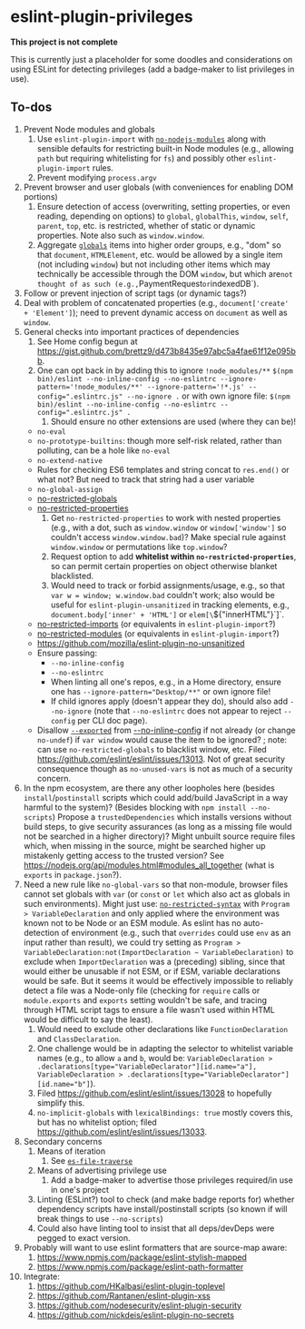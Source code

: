 # eslint-plugin-privileges

**This project is not complete**

This is currently just a placeholder for some doodles and considerations on
using ESLint for detecting privileges (add a badge-maker to list
privileges in use).

## To-dos

1. Prevent Node modules and globals
    1. Use `eslint-plugin-import` with
        [`no-nodejs-modules`](https://github.com/benmosher/eslint-plugin-import/blob/master/docs/rules/no-nodejs-modules.md)
        along with sensible defaults for restricting built-in Node modules (e.g.,
        allowing `path` but requiring whitelisting for `fs`) and possibly other
        `eslint-plugin-import` rules.
    1. Prevent modifying `process.argv`
1. Prevent browser and user globals (with conveniences for enabling DOM portions)
    1. Ensure detection of access (overwriting, setting properties, or even reading,
        depending on options) to `global`, `globalThis`, `window`, `self`, `parent`,
        `top`, etc. is restricted, whether of static or dynamic properties. Note also
        such as `window.window`.
    1. Aggregate [`globals`](https://www.npmjs.com/package/globals) items into higher
        order groups, e.g., "dom" so that `document`, `HTMLElement`, etc. would be
        allowed by a single item (not including `window`) but not including other items
        which may technically be accessible through the DOM `window`, but which are`
        not thought of as such (e.g., `PaymentRequest` or `indexedDB`).
1. Follow or prevent injection of script tags (or dynamic tags?)
1. Deal with problem of concatenated properties (e.g.,
    `document['create' + 'Element']`); need to prevent dynamic access
    on `document` as well as `window`.
1. General checks into important practices of dependencies
    1. See Home config begun at <https://gist.github.com/brettz9/d473b8435e97abc5a4fae61f12e095bb>.
    1. One can opt back in by adding this to ignore `!node_modules/**`
        `$(npm bin)/eslint --no-inline-config --no-eslintrc --ignore-pattern='!node_modules/**' --ignore-pattern='!*.js' --config=".eslintrc.js" --no-ignore .`
        or with own ignore file:
        `$(npm bin)/eslint --no-inline-config --no-eslintrc --config=".eslintrc.js" .`
        1. Should ensure no other extensions are used (where they can be)!
    - `no-eval`
    - `no-prototype-builtins`: though more self-risk related, rather than polluting,
        can be a hole like `no-eval`
    - `no-extend-native`
    - Rules for checking ES6 templates and string concat to `res.end()` or what not?
        But need to track that string had a user variable
    - `no-global-assign`
    - [no-restricted-globals](https://eslint.org/docs/rules/no-restricted-globals)
    - [no-restricted-properties](https://eslint.org/docs/rules/no-restricted-properties)
      1. Get `no-restricted-properties` to work with nested properties (e.g., with a dot, such as `window.window` or `window['window']` so couldn't access `window.window.bad`)? Make special rule against `window.window` or permutations like `top.window`?
      2. Request option to add **whitelist within `no-restricted-properties`**, so can
          permit certain properties on object otherwise blanket blacklisted.
      3. Would need to track or forbid assignments/usage, e.g., so that
            `var w = window; w.window.bad` couldn't work; also would be
            useful for `eslint-plugin-unsanitized` in tracking
            elements, e.g., `document.body['inner' + 'HTML']` or `elem[\`${"innerHTML"}\`]`.
    - [no-restricted-imports](https://eslint.org/docs/rules/no-restricted-imports) (or equivalents in `eslint-plugin-import`?)
    - [no-restricted-modules](https://eslint.org/docs/rules/no-restricted-modules) (or equivalents in `eslint-plugin-import`?)
    - https://github.com/mozilla/eslint-plugin-no-unsanitized
    - Ensure passing:
        - `--no-inline-config`
        - `--no-eslintrc`
        - When linting all one's repos, e.g., in a Home directory, ensure one has `--ignore-pattern="Desktop/**"` or own ignore file!
        - If child ignores apply (doesn't appear they do), should also add
            `--no-ignore` (note that `--no-eslintrc` does not appear to reject
            `--config` per CLI doc page).
    - Disallow [`--exported`](https://eslint.org/docs/rules/no-unused-vars#exported) from [--no-inline-config](https://eslint.org/docs/user-guide/command-line-interface#inline-configuration-comments) if not already (or change `no-undef`) if `var window` would cause the item to be ignored? ; note: can use `no-restricted-globals` to blacklist window, etc. Filed <https://github.com/eslint/eslint/issues/13013>. Not of great security consequence though as `no-unused-vars` is not as much of a security concern.
1. In the npm ecosystem, are there any other loopholes here (besides `install`/`postinstall` scripts which could add/build JavaScript in a way harmful to the system)? (Besides blocking with `npm install --no-scripts`) Propose a `trustedDependencies` which installs versions without build steps, to give security assurances (as long as a missing file would not be searched in a higher directory)?
Might unbuilt source require files which, when missing in the source, might be searched higher up mistakenly getting access to the trusted version? See <https://nodejs.org/api/modules.html#modules_all_together> (what is `exports` in `package.json`?).
1. Need a new rule like `no-global-vars` so that non-module, browser files cannot
    set globals with `var` (or `const` or `let` which also act as globals in such
    environments). Might just use:
    [`no-restricted-syntax`](https://eslint.org/docs/rules/no-restricted-syntax)
    with `Program > VariableDeclaration` and only applied where the environment
    was known not to be Node or an ESM module. As eslint has no auto-detection of
    environment (e.g., such that `overrides` could use `env` as an input rather
    than result), we could try setting as
    `Program > VariableDeclaration:not(ImportDeclaration ~ VariableDeclaration)`
    to exclude when `ImportDeclaration` was a (preceding) sibling, since that
    would either be unusable if not ESM, or if ESM, variable declarations would
    be safe. But it seems it would be effectively impossible to reliably detect
    a file was a Node-only file (checking for `require` calls or `module.exports`
    and `exports` setting wouldn't be safe, and tracing through HTML script
    tags to ensure a file wasn't used within HTML would be difficult to say
    the least).
    1. Would need to exclude other declarations like `FunctionDeclaration`
        and `ClassDeclaration`.
    1. One challenge would be in adapting the selector to whitelist variable
        names (e.g., to allow `a` and `b`, would be:
        `VariableDeclaration > .declarations[type="VariableDeclarator"][id.name="a"],
         VariableDeclaration > .declarations[type="VariableDeclarator"][id.name="b"]`).
    1. Filed <https://github.com/eslint/eslint/issues/13028> to hopefully
        simplify this.
    1. `no-implicit-globals` with `lexicalBindings: true` mostly covers this,
        but has no whitelist option; filed <https://github.com/eslint/eslint/issues/13033>.
1. Secondary concerns
    1. Means of iteration
        1. See [`es-file-traverse`](https://github.com/brettz9/es-file-traverse)
    1. Means of advertising privilege use
        1. Add a badge-maker to advertise those privileges required/in use in
            one's project
    1. Linting (ESLint?) tool to check (and make badge reports for) whether
        dependency scripts have install/postinstall scripts (so known if
        will break things to use `--no-scripts`)
    1. Could also have linting tool to insist that all deps/devDeps were
        pegged to exact version.
1. Probably will want to use eslint formatters that are source-map aware:
    1. <https://www.npmjs.com/package/eslint-stylish-mapped>
    1. <https://www.npmjs.com/package/eslint-path-formatter>
1. Integrate:
    1. <https://github.com/HKalbasi/eslint-plugin-toplevel>
    1. <https://github.com/Rantanen/eslint-plugin-xss>
    1. <https://github.com/nodesecurity/eslint-plugin-security>
    1. <https://github.com/nickdeis/eslint-plugin-no-secrets>
